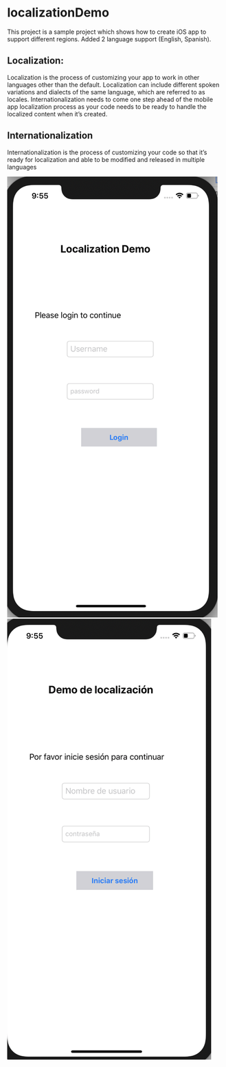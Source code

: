 # localizationDemo

This project is a sample project which shows how to create iOS app to support different regions. 
Added 2 language support (English, Spanish).

## Localization:
Localization is the process of customizing your app to work in other languages other than the default. Localization can include different spoken variations and dialects of the same language, which are referred to as locales.
Internationalization needs to come one step ahead of the mobile app localization process as your code needs to be ready to handle the localized content when it’s created.

## Internationalization
Internationalization is the process of customizing your code so that it’s ready for localization and able to be modified and released in multiple languages

![](images\english.png)
![](images\spanish.png)
